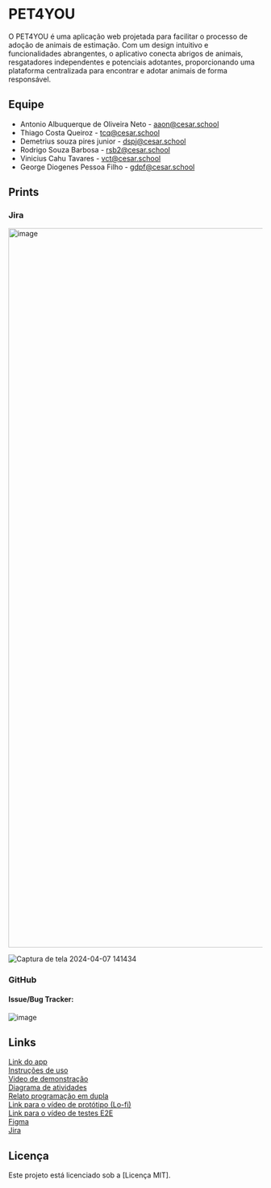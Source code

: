# PET4YOU
O PET4YOU é uma aplicação web projetada para facilitar o processo de adoção de animais de estimação. Com um design intuitivo e funcionalidades abrangentes, o aplicativo conecta abrigos de animais, resgatadores independentes e potenciais adotantes, proporcionando uma plataforma centralizada para encontrar e adotar animais de forma responsável.

##   Equipe
- Antonio Albuquerque de Oliveira Neto - aaon@cesar.school
- Thiago Costa Queiroz - tcq@cesar.school
- Demetrius souza pires junior - dspj@cesar.school
- Rodrigo Souza Barbosa - rsb2@cesar.school
- Vinicius Cahu Tavares - vct@cesar.school
- George Diogenes Pessoa Filho - gdpf@cesar.school

## Prints
### Jira
<img width="1427" alt="image" src="https://github.com/antonioz2022/ProjetoPET4YOU/assets/114232542/a56e95e9-7435-4ce4-9496-3418d731bc4b">



![Captura de tela 2024-04-07 141434](https://github.com/antonioz2022/ProjetoPET4YOU/assets/114232542/2898eeff-8645-47b6-856b-98d395e52e2b)

### GitHub

#### Issue/Bug Tracker:


![image](https://github.com/antonioz2022/ProjetoPET4YOU/assets/114232542/731c11b2-3d5e-49b6-94d9-f0588fe0f742)







## Links
[Link do app](https://pet4you.azurewebsites.net/)
</br>
[Instruções de uso](https://docs.google.com/document/d/1ybGNQyFeuDRKDxlOfUbdjYDhnYqXxlAIQ2FQG86XLTk/edit?usp=sharing)
</br>
[Video de demonstração](https://drive.google.com/file/d/1PR5_CsYrUPOs4ukKe2cEopajiwqqb-uJ/view?usp=sharing)
</br>
[Diagrama de atividades](https://github.com/antonioz2022/ProjetoPET4YOU/files/15225865/diagrama_de_atividades_3a_entrega.pdf)
</br>
[Relato programação em dupla](https://docs.google.com/document/d/1KHpFzLb8t2601TdZfsfJMH6GydaTPVuZl1ep9edle9E/edit?usp=sharing)
</br>
[Link para o vídeo de protótipo (Lo-fi)](https://drive.google.com/drive/u/1/folders/1WEpMOpL3696-ZcH1n73YvEpLO-fvMPJ7)
</br>
[Link para o vídeo de testes E2E](https://drive.google.com/file/d/1oT_G7wpCm5boc7kReiQZREWzYVCipxGK/view?usp=sharing)
</br>
[Figma](https://www.figma.com/file/6fQ0l0kcamxhkVwwXCmDXM/PROT%C3%92TIPO?type=design&node-id=0-1&mode=design&t=RlXBIyNH6rh93kpj-0)
</br>
[Jira](https://cesar-vct.atlassian.net/jira/software/projects/FD/boards/4)


## Licença

Este projeto está licenciado sob a [Licença MIT].




